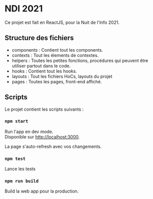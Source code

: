 # NDI 2021

Ce projet est fait en ReactJS, pour la Nuit de l'Info 2021.

## Structure des fichiers
- components : Contient tout les components.
- contexts : Tout les élements de contextes.
- helpers : Toutes les petites fonctions, procédures qui peuvent être utiliser partout dans le code.
- hooks : Contient tout les hooks.
- layouts : Tout les fichiers HoCs, layouts du projet
- pages : Toutes les pages, front-end affiché.

## Scripts
Le projet contient les scripts suivants :

### `npm start`

Run l'app en dev mode.\
Disponible sur [http://localhost:3000](http://localhost:3000).

La page s'auto-refresh avec vos changements.

### `npm test`

Lance les tests

### `npm run build`

Build la web app pour la production.
